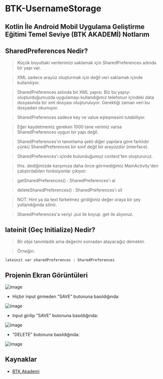 # BTK-UsernameStorage

## Kotlin İle Android Mobil Uygulama Geliştirme Eğitimi Temel Seviye (BTK AKADEMİ) Notlarım

## SharedPreferences Nedir?

> Küçük boyuttaki verilerimizi saklamak için SharedPreferences adında bir yapı var. 

> XML sadece arayüz oluşturmak için değil veri saklamak içinde kullanılıyor.

> SharedPreferences aslında bir XML yapısı. Biz bu yapıyı oluşturduğumuzda uygulamayı kullandığımız telefonun içindeki data dosyasında bir xml dosyası oluşturuluyor. Gerektiği zaman veri bu dosyadan okunuyor.

> SharedPreferences sadece key ve value eşleşmesini tutabiliyor.

> Eğer kaydetmemiz gereken  1000 tane verimiz varsa SharedPreferences uygun bir yapı değil. 

> SharedPreferences'ın tanımlama şekli diğer yapılara göre farklıdır çünkü SharedPreferences bir sınıf değil bir arayüzdür (interface).

> SharedPreferences'ı içinde bulunduğumuz context'ten oluştururuz.

> this. dediğimizde karşımıza daha önce görmediğimiz MainActivity'den çalıştırılabilen fonksiyonlar çıkıyor:

> getSharedPreferences() : SharedPreferences'ı al

> deleteSharedPreferences() : SharedPreferences'ı sil

> NOT: Hint ya da text farketmez girdiğimiz değer oraya bir şey yollandığında silinir.

> SharedPreferences'a veriyi .put ile koyup .get ile alıyoruz.

## lateinit (Geç Initialize) Nedir?

> Bir obje tanımladık ama değerini sonradan atayacağız demektir.

> Örneğin:

`lateinit var sharedPreferences : SharedPreferences` 

## Projenin Ekran Görüntüleri

![image](https://user-images.githubusercontent.com/109730490/182403500-fa573e07-176d-4d2d-a8be-541ce7fc9fe5.png)

- Hiçbir input girmeden "SAVE" butonuna basıldığında:

![image](https://user-images.githubusercontent.com/109730490/182403677-4b10038e-68df-4f73-9d3f-f92bdedd72da.png)

- Input girilip "SAVE" butonuna basıldığında:

![image](https://user-images.githubusercontent.com/109730490/182404066-3c13ea44-4cb9-416d-bee6-af2b655b5c37.png)

- "DELETE" butonuna basıldığında:

![image](https://user-images.githubusercontent.com/109730490/182404213-298f98cf-f1a2-44ca-8974-6209d01f8ebf.png)

## Kaynaklar

- [BTK Akademi](https://www.btkakademi.gov.tr/portal/course/kotlin-ile-android-mobil-uygulama-gelistirme-egitimi-temel-seviye-10274)
